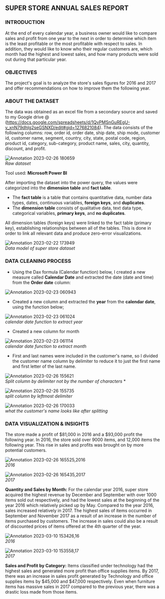 ## SUPER STORE ANNUAL SALES REPORT

### INTRODUCTION

At the end of every calendar year, a business owner would like to compare sales and profit from one year to the next in order to determine which item is the least profitable or the most profitable with respect to sales. In addition, they would like to know who their regular customers are, which month had the highest and lowest sales, and how many products were sold out during that particular year.
### OBJECTIVES

The project's goal is to analyze the store's sales figures for 2016 and 2017 and offer recommendations on how to improve them the following year.
### ABOUT THE DATASET

The data was obtained as an excel file from a secondary source and saved to my Google drive @ (https://docs.google.com/spreadsheets/d/1QvPMSnGuREgU-v_xnN79dhlg2seGSNXD/edit#gid=1276821084). The data consists of the following columns: row, order id, order date, ship date, ship mode, customer id, customer name, segment, country, city, state, postal code, region, product id, category, sub-category, product name, sales, city, quantity, discount, and profit.

![Annotation 2023-02-26 180659](https://user-images.githubusercontent.com/119788228/224508060-3981d988-82e9-4afe-bc34-4d7d70d880cc.png)  
 *Raw dataset*
 
Tool used: **Microsoft Power BI**

After importing the dataset into the power query, the values were categorized into the **dimension table** and **fact table**.
- The **fact table** is a table that contains quantitative data, number data types, dates, continuous variables, **foreign keys**, and **duplicates**.
- The **dimension table** consists of qualitative data, text data type, categorical variables, **primary keys**, and **no duplicates**.

All dimension tables (foreign keys) were linked to the fact table (primary key), establishing relationships between all of the tables. This is done in order to link all relevant data and produce zero-error visualizations.

![Annotation 2023-02-22 173949](https://user-images.githubusercontent.com/119788228/224508223-5f9564b6-f7d9-46b9-bf50-0f64930c0226.png)  
 *Data model of super store dataset*

### DATA CLEANING PROCESS

- Using the Dax formula (Calendar function) below, I created a new measure called **Calendar Date** and extracted the date (date and time) from the **Order date** column:

![Annotation 2023-02-23 060943](https://user-images.githubusercontent.com/119788228/224508392-c90cd967-7ca4-4fb7-96e3-a931ad2eba98.png)  

- Created a new column and extracted the **year** from the **calendar date**, using the function below;

![Annotation 2023-02-23 061024](https://user-images.githubusercontent.com/119788228/224508444-b5fe3edf-9591-4f1c-9892-501f706b2ba8.png)  
 *calendar date function to extract year*

- Created a new column for month

![Annotation 2023-02-23 061114](https://user-images.githubusercontent.com/119788228/224508509-49b80f95-618b-4db3-8e53-f056cdcefb1d.png)  
 *calendar date function to extract month*

- First and last names were included in the customer's name, so I divided the customer name column by delimiter to reduce it to just the first name and first letter of the last name.

![Annotation 2023-02-26 155621](https://user-images.githubusercontent.com/119788228/224508574-0c868c4b-9b1d-4f2c-9ff6-741547d42c24.png)  
 *Split column by delimiter not by the number of characters* *

![Annotation 2023-02-26 155735](https://user-images.githubusercontent.com/119788228/224508668-0cc477aa-8e66-4c7c-9915-b164062f6e84.png)  
 *split column by leftmost delimiter*

![Annotation 2023-02-26 170033](https://user-images.githubusercontent.com/119788228/224508724-c93d2687-26db-4d6e-8bbf-bb5247028fe2.png)  
 *what the customer's name looks like after splitting*
 
### DATA VISUALIZATION & INSIGHTS

The store made a profit of $81,000 in 2016 and a $93,000 profit the following year. In 2016, the store sold over 9000 items, and 12,000 items the following year. This rise in sales and profits was brought on by more potential customers.

![Annotation 2023-02-26 165525,2016](https://user-images.githubusercontent.com/119788228/224514799-ec4a9757-9018-4774-bf86-610591f0e8e2.png)  
 *2016*

![Annotation 2023-02-26 165435,2017](https://user-images.githubusercontent.com/119788228/224514797-5573d55e-b99f-4731-bdcf-62871b5d6184.png)  
 *2017*
 
**Quantity and Sales by Month:**
For the calendar year 2016, super store acquired the highest revenue by December and September with over 1000 items sold out respectively, and had the lowest sales at the beginning of the year 2016 which relatively picked up by May. Compared to the year 2016, sales increased relatively in 2017. The highest sales of items occurred  in September and November 2017 as a result of an increase in the number of items purchased by customers. The increase in sales could also be a result of discounted prices of items offered at the 4th quarter of the year.

![Annotation 2023-03-10 153426,16](https://user-images.githubusercontent.com/119788228/224515375-d99a6beb-223c-45e4-a967-b2d7701a8f9e.png)  
 *2016*

![Annotation 2023-03-10 153558,17](https://user-images.githubusercontent.com/119788228/224515374-768e74f1-7036-43d3-83a8-2116f870689e.png)  
 *2017*
 
**Sales and Profit by Category:**
Items classified under technology had the highest sales and generated more profit than office supplies items. By 2017, there was an increase in sales profit generated by Technology and office supplies items by $45,000 and $47,000 respectively. Even when furniture items has massive sales in 2017 compared to the previous year, there was a drastic loss made from those items.
 




